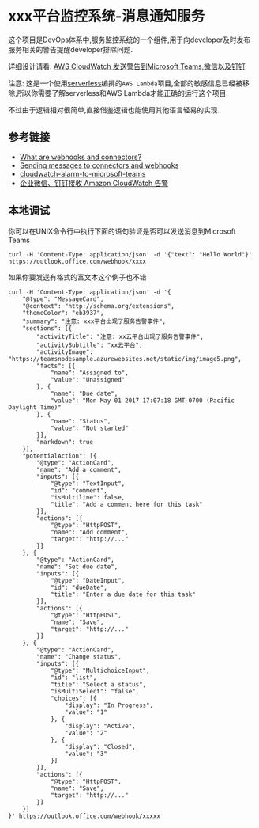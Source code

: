 # xxx平台监控系统-消息通知服务

这个项目是DevOps体系中,服务监控系统的一个组件,用于向developer及时发布服务相关的警告提醒developer排除问题.

详细设计请看: [AWS CloudWatch 发送警告到Microsoft Teams,微信以及钉钉](https://www.omoz.cc/15809114b12031215384534e2c6995e2/)

注意: 这是一个使用[serverless](https://www.serverless.com)编排的`AWS Lambda`项目,全部的敏感信息已经被移除,所以你需要了解serverless和AWS Lambda才能正确的运行这个项目.

不过由于逻辑相对很简单,直接借鉴逻辑也能使用其他语言轻易的实现.

## 参考链接

- [What are webhooks and connectors?](https://docs.microsoft.com/en-us/microsoftteams/platform/webhooks-and-connectors/what-are-webhooks-and-connectors)
- [Sending messages to connectors and webhooks](https://docs.microsoft.com/en-us/microsoftteams/platform/webhooks-and-connectors/how-to/connectors-using)
- [cloudwatch-alarm-to-microsoft-teams](https://marbot.io/blog/cloudwatch-alarm-to-microsoft-teams.html)
- [企业微信、钉钉接收 Amazon CloudWatch 告警](https://amazonaws-china.com/cn/blogs/china/enterprise-wechat-and-dingtalk-receiving-amazon-cloudwatch-alarms/)

## 本地调试

你可以在UNIX命令行中执行下面的语句验证是否可以发送消息到Microsoft Teams

```
curl -H 'Content-Type: application/json' -d '{"text": "Hello World"}' https://outlook.office.com/webhook/xxxx
```

如果你要发送有格式的富文本这个例子也不错

```
curl -H 'Content-Type: application/json' -d '{
    "@type": "MessageCard",
    "@context": "http://schema.org/extensions",
    "themeColor": "eb3937",
    "summary": "注意: xxx平台出现了服务告警事件",
    "sections": [{
        "activityTitle": "注意: xx云平台出现了服务告警事件",
        "activitySubtitle": "xx云平台",
        "activityImage": "https://teamsnodesample.azurewebsites.net/static/img/image5.png",
        "facts": [{
            "name": "Assigned to",
            "value": "Unassigned"
        }, {
            "name": "Due date",
            "value": "Mon May 01 2017 17:07:18 GMT-0700 (Pacific Daylight Time)"
        }, {
            "name": "Status",
            "value": "Not started"
        }],
        "markdown": true
    }],
    "potentialAction": [{
        "@type": "ActionCard",
        "name": "Add a comment",
        "inputs": [{
            "@type": "TextInput",
            "id": "comment",
            "isMultiline": false,
            "title": "Add a comment here for this task"
        }],
        "actions": [{
            "@type": "HttpPOST",
            "name": "Add comment",
            "target": "http://..."
        }]
    }, {
        "@type": "ActionCard",
        "name": "Set due date",
        "inputs": [{
            "@type": "DateInput",
            "id": "dueDate",
            "title": "Enter a due date for this task"
        }],
        "actions": [{
            "@type": "HttpPOST",
            "name": "Save",
            "target": "http://..."
        }]
    }, {
        "@type": "ActionCard",
        "name": "Change status",
        "inputs": [{
            "@type": "MultichoiceInput",
            "id": "list",
            "title": "Select a status",
            "isMultiSelect": "false",
            "choices": [{
                "display": "In Progress",
                "value": "1"
            }, {
                "display": "Active",
                "value": "2"
            }, {
                "display": "Closed",
                "value": "3"
            }]
        }],
        "actions": [{
            "@type": "HttpPOST",
            "name": "Save",
            "target": "http://..."
        }]
    }]
}' https://outlook.office.com/webhook/xxxxx
```